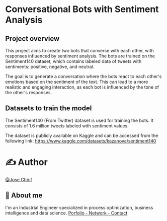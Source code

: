 # Conversational Bots with Sentiment Analysis

## Project overview
This project aims to create two bots that converse with each other, with responses influenced by sentiment analysis. The bots are trained on the Sentiment140 dataset, which contains labeled data of tweets with sentiments: positive, negative, and neutral.

The goal is to generate a conversation where the bots react to each other's emotions based on the sentiment of the text. This can lead to a more realistic and engaging interaction, as each bot is influenced by the tone of the other's responses.


## Datasets to train the model
The Sentiment140 (From Twitter) dataset is used for training the bots. It consists of 1.6 million tweets labeled with sentiment values:

The dataset is publicly available on Kaggle and can be accessed from the following link: https://www.kaggle.com/datasets/kazanova/sentiment140


# ✍️ Author
[@Jose Chirif](https://github.com/JoseChirif)

## 🚀 About me
I'm an Industrial Engineer specialized in process optimization, business intelligence and data science.
[Porfolio - Network - Contact](https://linktr.ee/jchirif)